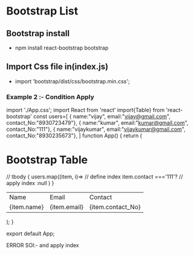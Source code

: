 # Bootstrap List
## Bootstrap install
- npm install react-bootstrap bootstrap

## Import Css file in(index.js)
- import 'bootstrap/dist/css/bootstrap.min.css';


### Example 2 :- Condition Apply
import './App.css';
import React from 'react'
import{Table} from 'react-bootstrap'
const users=[
  { name:"vijay", email:"vijay@gmail.com", contact_No:"8930723479"},
  { name:"kumar", email:"kumar@gmail.com", contact_No:"111"},
  { name:"vijaykumar", email:"vijaykumar@gmail.com", contact_No:"8930235673"},
]
function App() {
  return (
    <div className="App">
      <h1>Bootstrap Table</h1>
      <Table striped variant='dark'>
        <tbody>                         // tbody
      <tr>
        <td>Name</td>
        <td>Email</td>
        <td>Contact</td>
      </tr>
      {
        users.map((item, i)=>            // define index
        item.contact ==='111'?
        <tr key={i}>                     // apply index
          <td>{item.name}</td>
          <td>{item.email}</td>
          <td>{item.contact_No}</td>
        </tr>:null
        )
      }
      </tbody>
      </Table>
    </div>
  );
}

export default App;



ERROR SOl:-  <tbody> and apply index
  

